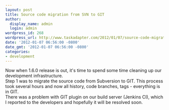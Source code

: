 ```yaml
---
layout: post
title: Source code migration from SVN to GIT
author:
  display_name: admin
  login: admin
wordpress_id: 268
wordpress_url: http://www.taskadapter.com/2012/01/07/source-code-migration-from-svn-to-git/
date: '2012-01-07 06:56:00 -0800'
date_gmt: '2012-01-07 06:56:00 -0800'
categories:
- development
---
```

<p>Now when 1.6.0 release is out, it's time to spend some time cleaning up our development infrastructure.<br/>Step 1 was to migrate the source code from Subversion to GIT.&nbsp;This process took several hours and now all history, code branches, tags - everything is in GIT.<br/>There was a problem with GIT plugin on our build server (Jenkins CI), which I reported to the developers and hopefully it will be resolved soon.<br/><br/></p>
